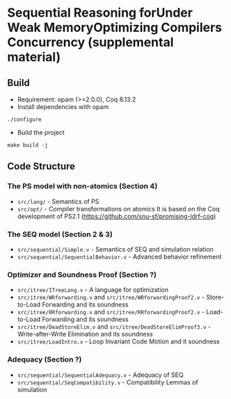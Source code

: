 # Sequential Reasoning forUnder Weak MemoryOptimizing Compilers Concurrency (supplemental material)

## Build
- Requirement: opam (>=2.0.0), Coq 8.13.2 
- Install dependencies with opam
```
./configure
```
- Build the project
```
make build -j
```

## Code Structure
### The PS model with non-atomics (Section 4)
- `src/lang/` - Semantics of PS
- `src/opt/` - Compiler transformations on atomics
It is based on the Coq development of PS2.1 (https://github.com/snu-sf/promising-ldrf-coq)

### The SEQ model (Section 2 & 3)
- `src/sequential/Simple.v` - Semantics of SEQ and simulation relation
- `src/sequential/SequentialBehavior.v` - Advanced behavior refinement 

### Optimizer and Soundness Proof (Section ?)
- `src/itree/ITreeLang.v` - A language for optimization
- `src/itree/WRforwarding.v` and `src/itree/WRforwardingProof2.v` - Store-to-Load Forwarding and its soundness
- `src/itree/RRforwarding.v` and `src/itree/RRforwardingProof2.v` - Load-to-Load Forwarding and its soundness
- `src/itree/DeadStoreElim.v` and `src/itree/DeadStoreElimProof3.v` - Write-after-Write Elimination and its soundness
- `src/itree/LoadIntro.v` - Loop Invariant Code Motion and it soundness

### Adequacy (Section ?)
- `src/sequential/SequentialAdequacy.v` - Adequacy of SEQ
- `src/sequential/SeqCompatibility.v` - Compatibility Lemmas of simulation 
